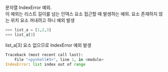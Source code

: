 문자열 IndexError 예외.  
이 예외는 리스트 길이를 넘는 인덱스 요소 접근할 때 발생하는 예외. 요소 존재하지 않는 위치 요소 꺼내려고 하니 예외 발생

```python
>>> list_a = [1,2,3]
>>> list_a[3]
```

list_a[3] 요소 없으므로 IndexError 예외 발생

```python
Traceback (most recent call last):
	File "<pyshell#3>", line 1, in <module>
IndexError: list index out of range
```